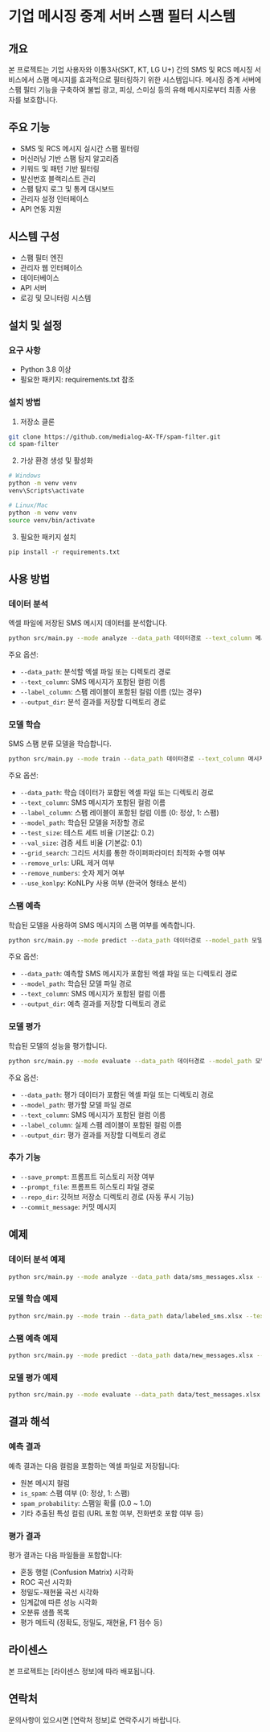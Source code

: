 # 기업 메시징 중계 서버 스팸 필터 시스템

## 개요
본 프로젝트는 기업 사용자와 이통3사(SKT, KT, LG U+) 간의 SMS 및 RCS 메시징 서비스에서 스팸 메시지를 효과적으로 필터링하기 위한 시스템입니다. 메시징 중계 서버에 스팸 필터 기능을 구축하여 불법 광고, 피싱, 스미싱 등의 유해 메시지로부터 최종 사용자를 보호합니다.

## 주요 기능
- SMS 및 RCS 메시지 실시간 스팸 필터링
- 머신러닝 기반 스팸 탐지 알고리즘
- 키워드 및 패턴 기반 필터링
- 발신번호 블랙리스트 관리
- 스팸 탐지 로그 및 통계 대시보드
- 관리자 설정 인터페이스
- API 연동 지원

## 시스템 구성
- 스팸 필터 엔진
- 관리자 웹 인터페이스
- 데이터베이스
- API 서버
- 로깅 및 모니터링 시스템

## 설치 및 설정

### 요구 사항
- Python 3.8 이상
- 필요한 패키지: requirements.txt 참조

### 설치 방법
1. 저장소 클론
```bash
git clone https://github.com/medialog-AX-TF/spam-filter.git
cd spam-filter
```

2. 가상 환경 생성 및 활성화
```bash
# Windows
python -m venv venv
venv\Scripts\activate

# Linux/Mac
python -m venv venv
source venv/bin/activate
```

3. 필요한 패키지 설치
```bash
pip install -r requirements.txt
```

## 사용 방법

### 데이터 분석
엑셀 파일에 저장된 SMS 메시지 데이터를 분석합니다.

```bash
python src/main.py --mode analyze --data_path 데이터경로 --text_column 메시지컬럼명 --output_dir 결과저장경로
```

주요 옵션:
- `--data_path`: 분석할 엑셀 파일 또는 디렉토리 경로
- `--text_column`: SMS 메시지가 포함된 컬럼 이름
- `--label_column`: 스팸 레이블이 포함된 컬럼 이름 (있는 경우)
- `--output_dir`: 분석 결과를 저장할 디렉토리 경로

### 모델 학습
SMS 스팸 분류 모델을 학습합니다.

```bash
python src/main.py --mode train --data_path 데이터경로 --text_column 메시지컬럼명 --label_column 스팸여부컬럼명 --model_path 모델저장경로
```

주요 옵션:
- `--data_path`: 학습 데이터가 포함된 엑셀 파일 또는 디렉토리 경로
- `--text_column`: SMS 메시지가 포함된 컬럼 이름
- `--label_column`: 스팸 레이블이 포함된 컬럼 이름 (0: 정상, 1: 스팸)
- `--model_path`: 학습된 모델을 저장할 경로
- `--test_size`: 테스트 세트 비율 (기본값: 0.2)
- `--val_size`: 검증 세트 비율 (기본값: 0.1)
- `--grid_search`: 그리드 서치를 통한 하이퍼파라미터 최적화 수행 여부
- `--remove_urls`: URL 제거 여부
- `--remove_numbers`: 숫자 제거 여부
- `--use_konlpy`: KoNLPy 사용 여부 (한국어 형태소 분석)

### 스팸 예측
학습된 모델을 사용하여 SMS 메시지의 스팸 여부를 예측합니다.

```bash
python src/main.py --mode predict --data_path 데이터경로 --model_path 모델경로 --text_column 메시지컬럼명 --output_dir 결과저장경로
```

주요 옵션:
- `--data_path`: 예측할 SMS 메시지가 포함된 엑셀 파일 또는 디렉토리 경로
- `--model_path`: 학습된 모델 파일 경로
- `--text_column`: SMS 메시지가 포함된 컬럼 이름
- `--output_dir`: 예측 결과를 저장할 디렉토리 경로

### 모델 평가
학습된 모델의 성능을 평가합니다.

```bash
python src/main.py --mode evaluate --data_path 데이터경로 --model_path 모델경로 --text_column 메시지컬럼명 --label_column 스팸여부컬럼명 --output_dir 결과저장경로
```

주요 옵션:
- `--data_path`: 평가 데이터가 포함된 엑셀 파일 또는 디렉토리 경로
- `--model_path`: 평가할 모델 파일 경로
- `--text_column`: SMS 메시지가 포함된 컬럼 이름
- `--label_column`: 실제 스팸 레이블이 포함된 컬럼 이름
- `--output_dir`: 평가 결과를 저장할 디렉토리 경로

### 추가 기능
- `--save_prompt`: 프롬프트 히스토리 저장 여부
- `--prompt_file`: 프롬프트 히스토리 파일 경로
- `--repo_dir`: 깃허브 저장소 디렉토리 경로 (자동 푸시 기능)
- `--commit_message`: 커밋 메시지

## 예제

### 데이터 분석 예제
```bash
python src/main.py --mode analyze --data_path data/sms_messages.xlsx --text_column message --output_dir results/analysis
```

### 모델 학습 예제
```bash
python src/main.py --mode train --data_path data/labeled_sms.xlsx --text_column message --label_column is_spam --model_path models/spam_classifier.joblib --remove_urls --use_konlpy
```

### 스팸 예측 예제
```bash
python src/main.py --mode predict --data_path data/new_messages.xlsx --model_path models/spam_classifier.joblib --text_column message --output_dir results/predictions
```

### 모델 평가 예제
```bash
python src/main.py --mode evaluate --data_path data/test_messages.xlsx --model_path models/spam_classifier.joblib --text_column message --label_column is_spam --output_dir results/evaluation
```

## 결과 해석

### 예측 결과
예측 결과는 다음 컬럼을 포함하는 엑셀 파일로 저장됩니다:
- 원본 메시지 컬럼
- `is_spam`: 스팸 여부 (0: 정상, 1: 스팸)
- `spam_probability`: 스팸일 확률 (0.0 ~ 1.0)
- 기타 추출된 특성 컬럼 (URL 포함 여부, 전화번호 포함 여부 등)

### 평가 결과
평가 결과는 다음 파일들을 포함합니다:
- 혼동 행렬 (Confusion Matrix) 시각화
- ROC 곡선 시각화
- 정밀도-재현율 곡선 시각화
- 임계값에 따른 성능 시각화
- 오분류 샘플 목록
- 평가 메트릭 (정확도, 정밀도, 재현율, F1 점수 등)

## 라이센스
본 프로젝트는 [라이센스 정보]에 따라 배포됩니다.

## 연락처
문의사항이 있으시면 [연락처 정보]로 연락주시기 바랍니다. 